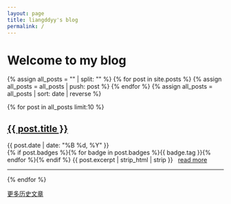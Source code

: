 ```yaml
---
layout: page
title: liangddyy's blog
permalink: /
---
```


# Welcome to my blog

{% assign all_posts = "" | split: "" %}
{% for post in site.posts %}
    {% assign all_posts = all_posts | push: post %}
{% endfor %}
{% assign all_posts = all_posts | sort: date | reverse %}

{% for post in all_posts limit:10 %}
   <div class="post-preview">
   <h2><a href="{{ site.baseurl }}{{ post.url }}">{{ post.title }}</a></h2>
   <span class="post-date">{{ post.date | date: "%B %d, %Y" }}</span><br>
   {% if post.badges %}{% for badge in post.badges %}<span class="badge badge-{{ badge.type }}">{{ badge.tag }}</span>{% endfor %}{% endif %}
   {{ post.excerpt | strip_html | strip }}
      &nbsp;&nbsp;<a text-align:right href="{{ site.baseurl }}{{ post.url }}">read more</a>
   </div>
   <hr>
{% endfor %}

<a href="{{ site.baseurl }}/archive/">更多历史文章</a>